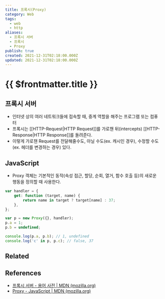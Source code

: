 ```yaml
---
title: 프록시(Proxy)
category: Web
tags:
  - web
  - http
aliases:
  - 프록시 서버
  - 프록시
  - Proxy
publish: true
created: 2021-12-31T02:18:00.000Z
updated: 2021-12-31T02:18:00.000Z
---
```


# {{ $frontmatter.title }}

## 프록시 서버

- 인터넷 상의 여러 네트워크들에 접속할 때, 중계 역할을 해주는 프로그램 또는 컴퓨터
- 프록시는 [[HTTP-Request|HTTP Request]]를 가로챈 뒤(intercepts) [[HTTP-Response|HTTP Response]]를 돌려준다.
- 이렇게 가로챈 Request를 전달해줄수도, 아닐 수도(ex. 캐시인 경우), 수정할 수도(ex. 헤더를 변경하는 경우) 있다.

## JavaScript

- Proxy 객체는 기본적인 동작(속성 접근, 할당, 순회, 열거, 함수 호출 등)의 새로운 행동을 정의할 때 사용한다.

```js
var handler = {
	get: function (target, name) {
		return name in target ? target[name] : 37;
	},
};

var p = new Proxy({}, handler);
p.a = 1;
p.b = undefined;

console.log(p.a, p.b); // 1, undefined
console.log('c' in p, p.c); // false, 37
```

## Related

## References

- [프록시 서버 - 용어 사전 | MDN (mozilla.org)](https://developer.mozilla.org/ko/docs/Glossary/Proxy_server)
- [Proxy - JavaScript | MDN (mozilla.org)](https://developer.mozilla.org/ko/docs/Web/JavaScript/Reference/Global_Objects/Proxy)
